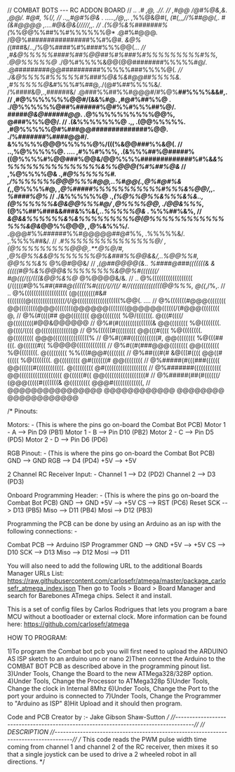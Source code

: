 // COMBAT BOTS --- RC ADDON BOARD
//                                                       *..   .#                          ,@,                            .//.
//                           ,#@@                        /@#%@&,&.                       ,@@/.                          *#@#,          %(/,
//                     ..,,*#@#%@& . .....,/@*,,.        ,%%@&@#(,           *(#(,*,,*//%##@@(,.                  *#(&#@@@@*     ,....#@&@&(/////***,,.
//              .*(%@%&%#######%(*%%@@%%##%%#%%%%%%@*    .@#%#@@@.       /@@%################%%#%@#*.           &@%(*(###&/..,/%@%####%#%####%%%@@(*...
//           ,#&@%%%%%####%##%@@##%#%###%#%%%%%%%%%#%%, .@@%%%%%@*     ./@%#%%%%&@@(@@########%%%%%#@/.      .@#########@@##########%%%%%###%%%%@(*.
//        ./&@%%%%#%%%%%#%###%@&%&#@@##%%%%&.  ,#%%%%%@*&#%%%#%##@,./(@#%##%%%%&/. /%####&@,.,######&/     .@###%%##%%#@@@#/#%@%**##%%%%&&#,.
//      ,#@%%%%%%%@@#/(&&%#@.  ,#@#%##%%@ .   ./@%%%%%%@##%######%@#%%#%%%##%@/.  *#####@&@######@@*.    .@%%%%%%%%%%@@%,       @###%%%@@/.
//    .(&%%%%%%%@     .,,    .(@@%%%%%.      ,#@%%%%%@#%###@@##############%@@. ./%#######%####@@#/.    &%%%%%@@@%%%%%@%/(((%&@@###%%&@(.
// ..,%@%%%%%@.      ....   ,#%%#%%%,      .(&%%%##%@#####%((@%%%%#%@@###%@@&/@@%%%%#############%#%&*&%%%%%%%%%%%%%%%%&%%@@@(%#%##%@&*
//  ,%@%%%%@&          .,*#@%%%%%%#.    ,/%%%%%%%@@@%%%#@@,..%#@@(.,@%#@#%&(*,,@%%%%#@,    ,*@%#####%%%%%%%%%%%#%%%&%@@/,,.  %####%@%*
// ./&%%%%%%@    .,*(%@%%@%%&%%%&%&..,(@%%%%%%&@&@@%%%#@/         ,@%%%%@@,  ./@@&%%%*,(@%%##%###&&###&%%&(*,..%%%%%@&*   . %%%##%&%,
// *&@&&%%%%%%&%&%%%%%%%%%@(@%%%%%%%%%%%%%%%&@&*@@%%@@@,         ,@%&%%%/. .**@@@#%%######%%#@@@@@##@#%%,     .%%%%%&/.  ,.%%%%##&/.
//  .*#%%%%%%%%%%%%%%%@/    ,(@%%%%%%%%%@@@,.**.@%@/#,          ,@%@%%&&@%%%%%%%@%&###%%@@&&/,..%@@%%#,       @@%%%&%*    @%@#@@&/
//   ,*(@##@@@@(&..            %####@###(((((((&         &(((((#@%&%@@@&%%%%%%%%&@@%#(((((((/    #@(((/((/(((&@@%&%@*    @%@@@@&/&.
//   ..                       @%((((((((((((((((((     (/(((((#@%%##(###*@((((((%#((((/(//((/ #//((((((((((((((@@%%%,    @((*,/%,.
//   ..                       @%((((((((((((((((((( (@((((((((#&#((((((((@(((((((((((((((/(/@(((((((((((((((((((%@@(.          ....
//                            @%(((((((#@@@(((((((( @@((((((((@@@((((((((@@@@@@((((((((@@@@@@((((((/(#@@@(((((((( @,
//                            @%(#((((## @@(((((((( @@(((((((( %@/(((((((.    @(((#((((/    @(((((((((#@@&@@@@@@
//                            @%#(#(((((((((((((((& @@(((((((( %@((((((((.    @((((/((((    @((((((((((((((@
//                            @%((((((#(((((((((    @@(((#(((( %@((((((((.    @(((((((((    @@@((((((((((((((((%
//                            @%#((##((((((((((((#, @@(((((((( %@(((##(((.    @((((((#((       %@@@@(((((((((((((
//                            @%#((#(###@@@(((((((( @@(((((((( %@((((((((.    @(((((((((        %%(((#@@#((((((((
//                            @%##(((#(# &@(((#(((( @@((#((((( %@((((((((.    @(((((((((    @#(((((((# @@((((((((
//                            @%#####(#(((###(((((( @@((((((#((((((((((((.    @(((((((((    @#(((((((((((((((((((
//                            @%#######(((((((((((( @@(((((((((((((((((((     @((((((#((    @@((((((((((((((((((#
//                            @%#####(##(#((((((/    (@@@(((((#(((((((&       @(((((((((     @@@#(((((((((((((,
//                            @@@@@@@@@@@@@@@@          @@@@@@@@@@@@          @@@@@@@@          @@@@@@@@@@@@

/*
  Pinouts:

  Motors: - (This is where the pins go on-board the Combat Bot PCB)
  Motor 1 - A --> Pin D9  (PB1)
  Motor 1 - B --> Pin D10 (PB2)
  Motor 2 - C --> Pin D5  (PD5)
  Motor 2 - D --> Pin D6  (PD6)

  RGB Pinout: - (This is where the pins go on-board the Combat Bot PCB)
  GND --> GND
  RGB --> D4 (PD4)
  +5V --> +5V

  2 Channel RC Receiver Input: -
  Channel 1 --> D2 (PD2)
  Channel 2 --> D3 (PD3)

  Onboard Programming Header: - (This is where the pins go on-board the Combat Bot PCB)
  GND  --> GND
  +5V  --> +5V
  CS   --> RST (PC6) Reset
  SCK  --> D13 (PB5)
  Miso --> D11 (PB4)
  Mosi --> D12 (PB3)

  Programming the PCB can be done by using an Arduino as an isp with the following connections: -

  Combat PCB    -->   Arduino ISP Programmer
         GND  --> GND
         +5V  --> +5V
         CS   --> D10
         SCK  --> D13
         Miso --> D12
         Mosi --> D11

  You will also need to add the following URL to the additional Boards Manager URLs List:
  https://raw.githubusercontent.com/carlosefr/atmega/master/package_carlosefr_atmega_index.json
  Then go to Tools > Board > Board Manager and search for Barebones ATmega chips. Select it and install.
  
  This is a set of config files by Carlos Rodrigues that lets you program a bare MCU without a bootloader or external clock.
  More information can be found here: https://github.com/carlosefr/atmega
  
  HOW TO PROGRAM:
  
  1)To program the Combat bot pcb you will first need to upload the ARDUINO AS ISP sketch to an arduino uno or nano
  2)Then connect the Arduino to the COMBAT BOT PCB as described above in the programming pinout list.
  3)Under Tools, Change the Board to the new ATMega328/328P option.
  4)Under Tools, Change the Processor to ATMega328p
  5)Under Tools, Change the clock in Internal 8Mhz
  6)Under Tools, Change the Port to the port your arduino is connected to
  7)Under Tools, Change the Programmer to "Arduino as ISP"
  8)Hit Upload and it should then program.

 Code and PCB Creator
 by :- Jake Gibson Shaw-Sutton
*/
  //------------------------------------------------------------------------------------//
 //                                   DESCRIPTION
//------------------------------------------------------------------------------------//
/*
  This code reads the PWM pulse width time coming from channel 1 and channel 2 of the RC receiver,
  then mixes it so that a single joystick can be used to drive a 2 wheeled robot in all directions.
 */
